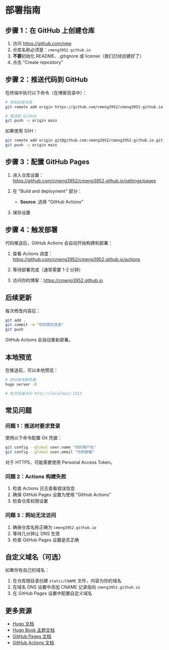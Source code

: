 # 部署指南

## 步骤 1：在 GitHub 上创建仓库

1. 访问 https://github.com/new
2. 仓库名称必须是：`cmeng3952.github.io`
3. **不要**初始化 README、.gitignore 或 license（我们已经创建好了）
4. 点击 "Create repository"

## 步骤 2：推送代码到 GitHub

在终端中执行以下命令（在博客目录中）：

```bash
# 添加远程仓库
git remote add origin https://github.com/cmeng3952/cmeng3952.github.io.git

# 推送到 GitHub
git push -u origin main
```

如果使用 SSH：
```bash
git remote add origin git@github.com:cmeng3952/cmeng3952.github.io.git
git push -u origin main
```

## 步骤 3：配置 GitHub Pages

1. 进入仓库设置：https://github.com/cmeng3952/cmeng3952.github.io/settings/pages

2. 在 "Build and deployment" 部分：
   - **Source**: 选择 "GitHub Actions"
   
3. 保存设置

## 步骤 4：触发部署

代码推送后，GitHub Actions 会自动开始构建和部署：

1. 查看 Actions 进度：https://github.com/cmeng3952/cmeng3952.github.io/actions

2. 等待部署完成（通常需要 1-2 分钟）

3. 访问你的博客：https://cmeng3952.github.io

## 后续更新

每次修改内容后：

```bash
git add .
git commit -m "你的提交信息"
git push
```

GitHub Actions 会自动重新部署。

## 本地预览

在推送前，可以本地预览：

```bash
# 启动本地服务器
hugo server -D

# 在浏览器访问 http://localhost:1313
```

## 常见问题

### 问题 1：推送时要求登录

使用以下命令配置 Git 凭据：
```bash
git config --global user.name "你的用户名"
git config --global user.email "你的邮箱"
```

对于 HTTPS，可能需要使用 Personal Access Token。

### 问题 2：Actions 构建失败

1. 检查 Actions 日志查看错误信息
2. 确保 GitHub Pages 设置为使用 "GitHub Actions"
3. 检查仓库权限设置

### 问题 3：网站无法访问

1. 确保仓库名称正确为 `cmeng3952.github.io`
2. 等待几分钟让 DNS 生效
3. 检查 GitHub Pages 设置是否正确

## 自定义域名（可选）

如果你有自己的域名：

1. 在仓库根目录创建 `static/CNAME` 文件，内容为你的域名
2. 在域名 DNS 设置中添加 CNAME 记录指向 `cmeng3952.github.io`
3. 在 GitHub Pages 设置中配置自定义域名

## 更多资源

- [Hugo 文档](https://gohugo.io/documentation/)
- [Hugo Book 主题文档](https://github.com/alex-shpak/hugo-book)
- [GitHub Pages 文档](https://docs.github.com/pages)
- [GitHub Actions 文档](https://docs.github.com/actions)

